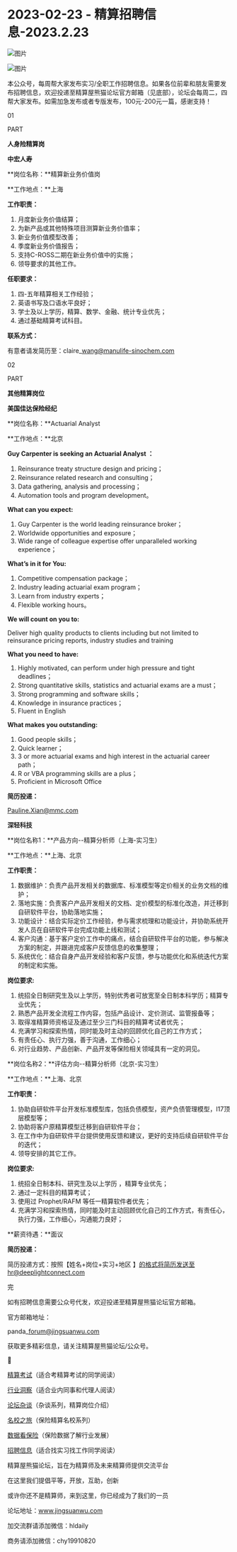 # 2023-02-23 - 精算招聘信息-2023.2.23

![图片](https://mmbiz.qpic.cn/mmbiz_jpg/PVTr5cqOmdsiaicIRGthO3IhpdkibrFUWVU1xAtP9ZY24c0vAhCVJo55thjfrfia19NvibyVvich2UW9I8vGCty5LxNw/640?wx_fmt=jpeg&tp=webp&wxfrom=5&wx_lazy=1)

![图片](https://mmbiz.qpic.cn/mmbiz_png/7QRTvkK2qC63c02mKcsfAaJ8sNcicTvg22UkHHibvKiasFS9FS6E4FeV0Dibe7as7h4tm8p7EfNfI06adlGbL2icYjw/640?wx_fmt=png&tp=webp&wxfrom=5&wx_lazy=1)

本公众号，每周帮大家发布实习/全职工作招聘信息。如果各位前辈和朋友需要发布招聘信息，欢迎投递至精算屋熊猫论坛官方邮箱（见底部），论坛会每周二，四帮大家发布。如需加急发布或者专版发布，100元-200元一篇，感谢支持！

01

PART

**人身险精算岗**

**中宏人寿**

**岗位名称：**精算新业务价值岗

**工作地点：**上海

**工作职责：**

1. 月度新业务价值结算；
2. 为新产品或其他特殊项目测算新业务价值率；
3. 新业务价值模型改善；
4. 季度新业务价值报告；
5. 支持C-ROSS二期在新业务价值中的实施；
6. 领导要求的其他工作。

**任职要求：**

1. 四-五年精算相关工作经验；
2. 英语书写及口语水平良好；
3. 学士及以上学历，精算、数学、金融、统计专业优先；
4. 通过基础精算考试科目。

**联系方式：**

有意者请发简历至：claire\_wang@manulife-sinochem.com

02

PART

**其他精算岗位**

**美国佳达保险经纪**

**岗位名称：**Actuarial Analyst

**工作地点：**北京

**Guy Carpenter is seeking an Actuarial Analyst ：**

1. Reinsurance treaty structure design and pricing；
2. Reinsurance related research and consulting；
3. Data gathering, analysis and processing；
4. Automation tools and program development。

**What can you expect:**

1. Guy Carpenter is the world leading reinsurance broker；
2. Worldwide opportunities and exposure；
3. Wide range of colleague expertise offer unparalleled working experience；

**What’s in it for You:**

1. Competitive compensation package；
2. Industry leading actuarial exam program；
3. Learn from industry experts；
4. Flexible working hours。

**We will count on you to:**

Deliver high quality products to clients including but not limited to reinsurance pricing reports, industry studies and training

****What you need to have:****

1. Highly motivated, can perform under high pressure and tight deadlines；
2. Strong quantitative skills, statistics and actuarial exams are a must；
3. Strong programming and software skills；
4. Knowledge in insurance practices；
5. Fluent in English

**What makes you outstanding:**

1. Good people skills；
2. Quick learner；
3. 3 or more actuarial exams and high interest in the actuarial career path；
4. R or VBA programming skills are a plus；
5. Proficient in Microsoft Office

**简历投递：**

Pauline.Xian@mmc.com

**深轻科技**

**岗位名称1：**产品方向--精算分析师（上海-实习生）

**工作地点：**上海、北京 

**工作职责：**

1. 数据维护：负责产品开发相关的数据库、标准模型等定价相关的业务文档的维护；
2. 落地实施：负责客户产品开发相关的文档、定价模型的标准化改造，并迁移到自研软件平台，协助落地实施；
3. 功能设计：结合实际定价工作经验，参与需求梳理和功能设计，并协助系统开发人员在自研软件平台完成功能上线和测试；
4. 客户沟通：基于客户定价工作中的痛点，结合自研软件平台的功能，参与解决方案的制定，并跟进完成客户反馈信息的收集整理；
5. 系统优化：结合自身产品开发经验和客户反馈，参与功能优化和系统迭代方案的制定和实施。

**岗位要求:**

1. 统招全日制研究生及以上学历，特别优秀者可放宽至全日制本科学历；精算专业优先；
2. 熟悉产品开发全流程工作内容，包括产品设计、定价测试、监管报备等；
3. 取得准精算师资格证及通过至少三门科目的精算考试者优先；
4. 充满学习和探索热情，同时能及时主动的回顾优化自己的工作方式；
5. 有责任心、执行力强，善于沟通，工作细心；
6. 对行业趋势、产品创新、产品开发等保险相关领域具有一定的洞见。

**岗位名称2：**评估方向--精算分析师（北京-实习生）

**工作地点：**上海、北京

****工作职责：****

1. 协助自研软件平台开发标准模型库，包括负债模型，资产负债管理模型，I17顶层模型等；
2. 协助将客户原精算模型迁移到自研软件平台；
3. 在工作中为自研软件平台提供使用反馈和建议，更好的支持后续自研软件平台的迭代；
4. 领导安排的其它工作。

**岗位要求:**

1. 统招全日制本科、研究生及以上学历 ，精算专业优先；
2. 通过一定科目的精算考试；
3. 使用过 Prophet/RAFM 等任一精算软件者优先；
4. 充满学习和探索热情，同时能及时主动回顾优化自己的工作方式，有责任心，执行力强，工作细心，沟通能力良好；

**薪资待遇：**面议

**简历投递：**

简历投递方式：按照【姓名+岗位+实习+地区 】的格式将简历发送至hr@deeplightconnect.com


完

如有招聘信息需要公众号代发，欢迎投递至精算屋熊猫论坛官方邮箱。

官方邮箱地址：

panda\_forum@jingsuanwu.com

获取更多精彩信息，请关注精算屋熊猫论坛/公众号。


👀

[精算考试](https://mp.weixin.qq.com/mp/appmsgalbum?__biz=MzIyMjA5MzUwMg==&action=getalbum&album_id=1466144252454764546#wechat_redirect)（适合考精算考试的同学阅读）

[行业洞察](https://mp.weixin.qq.com/mp/appmsgalbum?__biz=MzIyMjA5MzUwMg==&action=getalbum&album_id=1466140974488748032#wechat_redirect)（适合业内同事和代理人阅读）

[论坛杂谈](https://mp.weixin.qq.com/mp/appmsgalbum?__biz=MzIyMjA5MzUwMg==&action=getalbum&album_id=1466151460148084736#wechat_redirect)（杂谈系列，精算岗位介绍）

[名校之旅](https://mp.weixin.qq.com/mp/appmsgalbum?__biz=MzIyMjA5MzUwMg==&action=getalbum&album_id=1466147283460161538#wechat_redirect)（保险精算名校系列）

[数据看保险](https://mp.weixin.qq.com/mp/appmsgalbum?__biz=MzIyMjA5MzUwMg==&action=getalbum&album_id=2002358913534328835#wechat_redirect)（保险数据了解行业发展）

[招聘信息](https://mp.weixin.qq.com/mp/appmsgalbum?__biz=MzIyMjA5MzUwMg==&action=getalbum&album_id=1466154141080092675#wechat_redirect)（适合找实习找工作同学阅读）

精算屋熊猫论坛，旨在为精算师及未来精算师提供交流平台

在这里我们提倡平等，开放，互助，创新

或许你还不是精算师，来到这里，你已经成为了我们的一员

论坛地址：www.jingsuanwu.com

加交流群请添加微信：hldaily

商务请添加微信：chy19910820